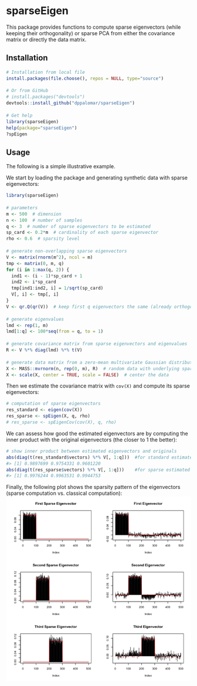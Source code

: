 <!-- README.md is generated from README.Rmd. Please edit that file -->
sparseEigen
===========

This package provides functions to compute sparse eigenvectors (while keeping their orthogonality) or sparse PCA from either the covariance matrix or directly the data matrix.

Installation
------------

``` r
# Installation from local file
install.packages(file.choose(), repos = NULL, type="source")

# Or from GitHub
# install.packages("devtools")
devtools::install_github("dppalomar/sparseEigen")

# Get help
library(sparseEigen)
help(package="sparseEigen")
?spEigen
```

Usage
-----

The following is a simple illustrative example.

We start by loading the package and generating synthetic data with sparse eigenvectors:

``` r
library(sparseEigen)

# parameters 
m <- 500  # dimension
n <- 100  # number of samples
q <- 3  # number of sparse eigenvectors to be estimated
sp_card <- 0.2*m  # cardinality of each sparse eigenvector
rho <- 0.6  # sparsity level

# generate non-overlapping sparse eigenvectors
V <- matrix(rnorm(m^2), ncol = m)
tmp <- matrix(0, m, q)
for (i in 1:max(q, 2)) {
  ind1 <- (i - 1)*sp_card + 1
  ind2 <- i*sp_card
  tmp[ind1:ind2, i] = 1/sqrt(sp_card)
  V[, i] <- tmp[, i]
}
V <- qr.Q(qr(V))  # keep first q eigenvectors the same (already orthogonal) and orthogonalize the rest

# generate eigenvalues
lmd <- rep(1, m)
lmd[1:q] <- 100*seq(from = q, to = 1)

# generate covariance matrix from sparse eigenvectors and eigenvalues
R <- V %*% diag(lmd) %*% t(V)

# generate data matrix from a zero-mean multivariate Gaussian distribution with the constructed covariance
X <- MASS::mvrnorm(n, rep(0, m), R)  # random data with underlying sparse structure
X <- scale(X, center = TRUE, scale = FALSE)  # center the data
```

Then we estimate the covariance matrix with `cov(X)` and compute its sparse eigenvectors:

``` r
# computation of sparse eigenvectors
res_standard <- eigen(cov(X))
res_sparse <- spEigen(X, q, rho)
# res_sparse <- spEigenCov(cov(X), q, rho)
```

We can assess how good the estimated eigenvectors are by computing the inner product with the original eigenvectors (the closer to 1 the better):

``` r
# show inner product between estimated eigenvectors and originals
abs(diag(t(res_standard$vectors) %*% V[, 1:q]))  #for standard estimated eigenvectors
#> [1] 0.9897699 0.9754331 0.9601220
abs(diag(t(res_sparse$vectors) %*% V[, 1:q]))    #for sparse estimated eigenvectors
#> [1] 0.9976244 0.9963531 0.9944753
```

Finally, the following plot shows the sparsity pattern of the eigenvectors (sparse computation vs. classical computation): ![](man/figures/README-unnamed-chunk-6-1.png)
